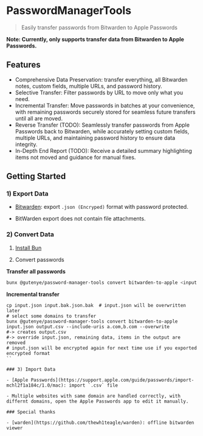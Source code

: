 # PasswordManagerTools

> Easily transfer passwords from Bitwarden to Apple Passwords

**Note: Currently, only supports transfer data from Bitwarden to Apple Passwords.**

## Features

- Comprehensive Data Preservation: transfer everything, all Bitwarden notes, custom fields, multiple URLs, and password history.
- Selective Transfer: Filter passwords by URL to move only what you need.
- Incremental Transfer: Move passwords in batches at your convenience, with remaining passwords securely stored for seamless future transfers until all are moved.
- Reverse Transfer (TODO): Seamlessly transfer passwords from Apple Passwords back to Bitwarden, while accurately setting custom fields, multiple URLs, and maintaining password history to ensure data integrity.
- In-Depth End Report (TODO): Receive a detailed summary highlighting items not moved and guidance for manual fixes.

## Getting Started

### 1) Export Data

- [Bitwarden](https://bitwarden.com/help/export-your-data): export `.json (Encryped)` format with password protected.

- BitWarden export does not contain file attachments.

### 2) Convert Data

1. [Install Bun](https://bun.sh/docs/installation)


3. Convert passwords

**Transfer all passwords**

```sh
bunx @gutenye/password-manager-tools convert bitwarden-to-apple <input.json> <output.csv>
```

**Incremental transfer**

```
cp input.json input.bak.json.bak  # input.json will be overwritten later
# select some domains to transfer
bunx @gutenye/password-manager-tools convert bitwarden-to-apple input.json output.csv --include-uris a.com,b.com --overwrite
#-> creates output.csv
#-> override input.json, remaining data, items in the output are removed
# input.json will be encrypted again for next time use if you exported encrypted format
``

### 3) Import Data

- [Apple Passwords](https://support.apple.com/guide/passwords/import-mchl2f1a184c/1.0/mac): import `.csv` file

- Multiple websites with same domain are handled correctly, with differnt domains, open the Apple Passwords app to edit it manually.

### Special thanks

- [warden](https://github.com/thewh1teagle/warden): offline bitwarden viewer
